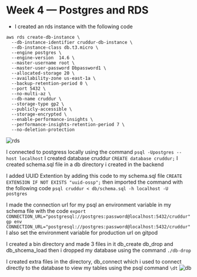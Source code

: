 # Week 4 — Postgres and RDS
- I created an rds instance with the following code
```
aws rds create-db-instance \
  --db-instance-identifier cruddur-db-instance \
  --db-instance-class db.t3.micro \
  --engine postgres \
  --engine-version  14.6 \
  --master-username root \
  --master-user-password Dbpassword1 \
  --allocated-storage 20 \
  --availability-zone us-east-1a \
  --backup-retention-period 0 \
  --port 5432 \
  --no-multi-az \
  --db-name cruddur \
  --storage-type gp2 \
  --publicly-accessible \
  --storage-encrypted \
  --enable-performance-insights \
  --performance-insights-retention-period 7 \
  --no-deletion-protection
  ```
![rds](./assets/rds.png)

I connected to postgress locally using the command 
`psql -Upostgres --host localhost`
I created database cruddur
`CREATE database cruddur;`
I created schema.sql file in a db directory i created in the backend

I added UUID Extention by adding this code to my schema.sql file
`CREATE EXTENSION IF NOT EXISTS "uuid-ossp";`
then imported the command with the following code
`psql cruddur < db/schema.sql -h localhost -U postgres`

I made the connection url for my psql an environment variable in my schema file with the code
`export CONNECTION_URL="postgresql://postgres:password@localhost:5432/cruddur"`
`gp env CONNECTION_URL="postgresql://postgres:password@localhost:5432/cruddur"`
I also set the environment variable for production url on gitpod

I created a bin directory and made 3 files in it 
db_create db_drop and db_shcema_load then i dropped my database using the command `./db-drop`

I created extra files in the directory, db_connect which i used to connect directly to the database to view my tables using the psql command `\dt`
![db](./assets/db.png)
